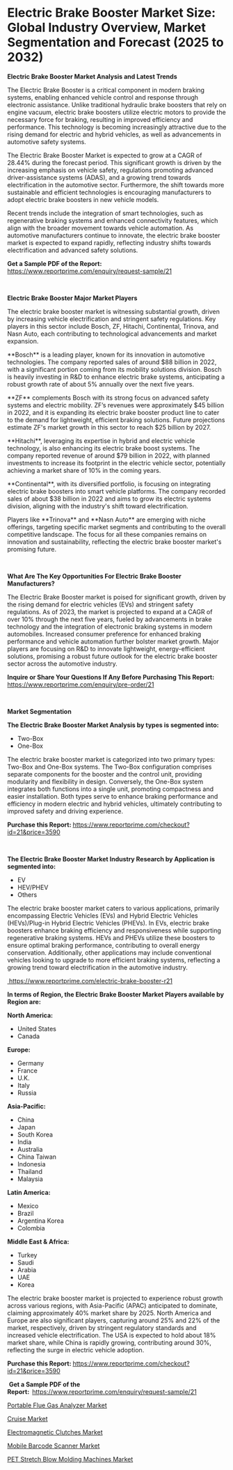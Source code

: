 <p><h1>Electric Brake Booster Market Size: Global Industry Overview, Market Segmentation and Forecast (2025 to 2032)</h1></p><p><strong>Electric Brake Booster Market Analysis and Latest Trends</strong></p>
<p><p>The Electric Brake Booster is a critical component in modern braking systems, enabling enhanced vehicle control and response through electronic assistance. Unlike traditional hydraulic brake boosters that rely on engine vacuum, electric brake boosters utilize electric motors to provide the necessary force for braking, resulting in improved efficiency and performance. This technology is becoming increasingly attractive due to the rising demand for electric and hybrid vehicles, as well as advancements in automotive safety systems.</p><p>The Electric Brake Booster Market is expected to grow at a CAGR of 28.44% during the forecast period. This significant growth is driven by the increasing emphasis on vehicle safety, regulations promoting advanced driver-assistance systems (ADAS), and a growing trend towards electrification in the automotive sector. Furthermore, the shift towards more sustainable and efficient technologies is encouraging manufacturers to adopt electric brake boosters in new vehicle models.</p><p>Recent trends include the integration of smart technologies, such as regenerative braking systems and enhanced connectivity features, which align with the broader movement towards vehicle automation. As automotive manufacturers continue to innovate, the electric brake booster market is expected to expand rapidly, reflecting industry shifts towards electrification and advanced safety solutions.</p></p>
<p><strong>Get a Sample PDF of the Report:&nbsp;</strong> <a href="https://www.reportprime.com/enquiry/request-sample/21?utm_campaign=1159&utm_medium=2&utm_source=Github&utm_content=ia&utm_term=17032025&utm_id=electric-brake-booster">https://www.reportprime.com/enquiry/request-sample/21</a></p>
<p>&nbsp;</p>
<p><strong>Electric Brake Booster Major Market Players</strong></p>
<p><p>The electric brake booster market is witnessing substantial growth, driven by increasing vehicle electrification and stringent safety regulations. Key players in this sector include Bosch, ZF, Hitachi, Continental, Trinova, and Nasn Auto, each contributing to technological advancements and market expansion.</p><p>**Bosch** is a leading player, known for its innovation in automotive technologies. The company reported sales of around $88 billion in 2022, with a significant portion coming from its mobility solutions division. Bosch is heavily investing in R&D to enhance electric brake systems, anticipating a robust growth rate of about 5% annually over the next five years.</p><p>**ZF** complements Bosch with its strong focus on advanced safety systems and electric mobility. ZF’s revenues were approximately $45 billion in 2022, and it is expanding its electric brake booster product line to cater to the demand for lightweight, efficient braking solutions. Future projections estimate ZF's market growth in this sector to reach $25 billion by 2027.</p><p>**Hitachi**, leveraging its expertise in hybrid and electric vehicle technology, is also enhancing its electric brake boost systems. The company reported revenue of around $79 billion in 2022, with planned investments to increase its footprint in the electric vehicle sector, potentially achieving a market share of 10% in the coming years.</p><p>**Continental**, with its diversified portfolio, is focusing on integrating electric brake boosters into smart vehicle platforms. The company recorded sales of about $38 billion in 2022 and aims to grow its electric systems division, aligning with the industry's shift toward electrification.</p><p>Players like **Trinova** and **Nasn Auto** are emerging with niche offerings, targeting specific market segments and contributing to the overall competitive landscape. The focus for all these companies remains on innovation and sustainability, reflecting the electric brake booster market's promising future.</p></p>
<p>&nbsp;</p>
<p><strong>What Are The Key Opportunities For Electric Brake Booster Manufacturers?</strong></p>
<p><p>The Electric Brake Booster market is poised for significant growth, driven by the rising demand for electric vehicles (EVs) and stringent safety regulations. As of 2023, the market is projected to expand at a CAGR of over 10% through the next five years, fueled by advancements in brake technology and the integration of electronic braking systems in modern automobiles. Increased consumer preference for enhanced braking performance and vehicle automation further bolster market growth. Major players are focusing on R&D to innovate lightweight, energy-efficient solutions, promising a robust future outlook for the electric brake booster sector across the automotive industry.</p></p>
<p><strong>Inquire or Share Your Questions If Any Before Purchasing This Report:</strong> <a href="https://www.reportprime.com/enquiry/pre-order/21?utm_campaign=1159&utm_medium=2&utm_source=Github&utm_content=ia&utm_term=17032025&utm_id=electric-brake-booster">https://www.reportprime.com/enquiry/pre-order/21</a></p>
<p>&nbsp;</p>
<p><strong>Market Segmentation</strong></p>
<p><strong>The Electric Brake Booster Market Analysis by types is segmented into:</strong></p>
<p><ul><li>Two-Box</li><li>One-Box</li></ul></p>
<p><p>The electric brake booster market is categorized into two primary types: Two-Box and One-Box systems. The Two-Box configuration comprises separate components for the booster and the control unit, providing modularity and flexibility in design. Conversely, the One-Box system integrates both functions into a single unit, promoting compactness and easier installation. Both types serve to enhance braking performance and efficiency in modern electric and hybrid vehicles, ultimately contributing to improved safety and driving experience.</p></p>
<p><strong>Purchase this Report:&nbsp;</strong><a href="https://www.reportprime.com/checkout?id=21&price=3590&utm_campaign=1159&utm_medium=2&utm_source=Github&utm_content=ia&utm_term=17032025&utm_id=electric-brake-booster">https://www.reportprime.com/checkout?id=21&price=3590</a></p>
<p>&nbsp;</p>
<p><strong>The Electric Brake Booster Market Industry Research by Application is segmented into:</strong></p>
<p><ul><li>EV</li><li>HEV/PHEV</li><li>Others</li></ul></p>
<p><p>The electric brake booster market caters to various applications, primarily encompassing Electric Vehicles (EVs) and Hybrid Electric Vehicles (HEVs)/Plug-in Hybrid Electric Vehicles (PHEVs). In EVs, electric brake boosters enhance braking efficiency and responsiveness while supporting regenerative braking systems. HEVs and PHEVs utilize these boosters to ensure optimal braking performance, contributing to overall energy conservation. Additionally, other applications may include conventional vehicles looking to upgrade to more efficient braking systems, reflecting a growing trend toward electrification in the automotive industry.</p></p>
<p><a href="https://www.reportprime.com/electric-brake-booster-r21?utm_campaign=1159&utm_medium=2&utm_source=Github&utm_content=ia&utm_term=17032025&utm_id=electric-brake-booster">&nbsp;https://www.reportprime.com/electric-brake-booster-r21</a></p>
<p><strong>In terms of Region, the Electric Brake Booster Market Players available by Region are:</strong></p>
<p>
    <p> <strong> North America: </strong>
        <ul>
            <li>United States</li>
            <li>Canada</li>
        </ul>
        </p> 
    <p> <strong> Europe: </strong>
        <ul>
            <li>Germany</li>
            <li>France</li>
            <li>U.K.</li>
            <li>Italy</li>
            <li>Russia</li>
        </ul>
        </p> 
    <p> <strong> Asia-Pacific: </strong>
        <ul>
            <li>China</li>
            <li>Japan</li>
            <li>South Korea</li>
            <li>India</li>
            <li>Australia</li>
            <li>China Taiwan</li>
            <li>Indonesia</li>
            <li>Thailand</li>
            <li>Malaysia</li>
        </ul>
        </p> 
    <p> <strong> Latin America: </strong>
        <ul>
            <li>Mexico</li>
            <li>Brazil</li>
            <li>Argentina Korea</li>
            <li>Colombia</li>
        </ul>
        </p> 
    <p> <strong> Middle East & Africa: </strong>
        <ul>
            <li>Turkey</li>
            <li>Saudi</li>
            <li>Arabia</li>
            <li>UAE</li>
            <li>Korea</li>
        </ul>
    </p>
    </p>
<p><p>The electric brake booster market is projected to experience robust growth across various regions, with Asia-Pacific (APAC) anticipated to dominate, claiming approximately 40% market share by 2025. North America and Europe are also significant players, capturing around 25% and 22% of the market, respectively, driven by stringent regulatory standards and increased vehicle electrification. The USA is expected to hold about 18% market share, while China is rapidly growing, contributing around 30%, reflecting the surge in electric vehicle adoption.</p></p>
<p><strong>Purchase this Report: </strong><a href="https://www.reportprime.com/checkout?id=21&price=3590&utm_campaign=1159&utm_medium=2&utm_source=Github&utm_content=ia&utm_term=17032025&utm_id=electric-brake-booster">https://www.reportprime.com/checkout?id=21&price=3590</a></p>
<p>&nbsp;<strong>Get a Sample PDF of the Report:&nbsp;&nbsp;</strong><a href="https://www.reportprime.com/enquiry/request-sample/21?utm_campaign=1159&utm_medium=2&utm_source=Github&utm_content=ia&utm_term=17032025&utm_id=electric-brake-booster">https://www.reportprime.com/enquiry/request-sample/21</a></p>
<p><strong></strong></p>
<p><p><a href="https://www.linkedin.com/pulse/unpacking-portable-flue-gas-analyzer-market-growth-whats-ph5mf?utm_campaign=1159&utm_medium=2&utm_source=Github&utm_content=ia&utm_term=17032025&utm_id=electric-brake-booster">Portable Flue Gas Analyzer Market</a></p><p><a href="https://github.com/yosenadhler/Market-Research-Report-List-1/blob/main/cruise-market.md?utm_campaign=1159&utm_medium=2&utm_source=Github&utm_content=ia&utm_term=17032025&utm_id=electric-brake-booster">Cruise Market</a></p><p><a href="https://github.com/artussavasrv/Market-Research-Report-List-1/blob/main/electromagnetic-clutches-market.md?utm_campaign=1159&utm_medium=2&utm_source=Github&utm_content=ia&utm_term=17032025&utm_id=electric-brake-booster">Electromagnetic Clutches Market</a></p><p><a href="https://www.linkedin.com/pulse/mobile-barcode-scanner-market-size-2025-2032-technology-3bvhf?utm_campaign=1159&utm_medium=2&utm_source=Github&utm_content=ia&utm_term=17032025&utm_id=electric-brake-booster">Mobile Barcode Scanner Market</a></p><p><a href="https://www.linkedin.com/pulse/revenue-analysis-forecast-pet-stretch-blow-molding-machines-bviue?utm_campaign=1159&utm_medium=2&utm_source=Github&utm_content=ia&utm_term=17032025&utm_id=electric-brake-booster">PET Stretch Blow Molding Machines Market</a></p></p>